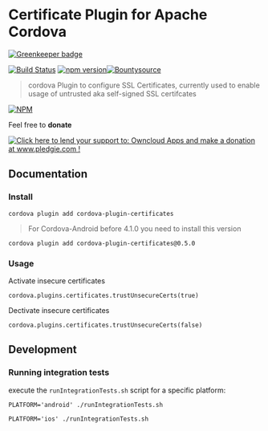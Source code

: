# Certificate Plugin for Apache Cordova

[![Greenkeeper badge](https://badges.greenkeeper.io/hypery2k/cordova-certificate-plugin.svg)](https://greenkeeper.io/)

[![Build Status](https://travis-ci.org/hypery2k/cordova-certificate-plugin.svg?branch=master)](https://travis-ci.org/hypery2k/cordova-certificate-plugin) [![npm version](https://badge.fury.io/js/cordova-plugin-certificates.svg)](http://badge.fury.io/js/cordova-plugin-certificates)[![Bountysource](https://www.bountysource.com/badge/tracker?tracker_id=2596540)](https://www.bountysource.com/trackers/2596540-hypery2k-cordova-certificate-plugin?utm_source=2596540&utm_medium=shield&utm_campaign=TRACKER_BADGE)

> cordova Plugin to configure SSL Certificates, currently used to enable usage of untrusted  aka self-signed SSL certifcates
 
[![NPM](https://nodei.co/npm/cordova-plugin-certificates.png)](https://nodei.co/npm/cordova-plugin-certificates/)

Feel free to **donate**

<a href='http://www.pledgie.com/campaigns/25442'><img alt='Click here to lend your support to: Owncloud Apps and make a donation at www.pledgie.com !' src='http://www.pledgie.com/campaigns/23447.png?skin_name=chrome' border='0' /></a>
<a target="_blank" href="https://www.paypal.com/cgi-bin/webscr?cmd=_s-xclick&hosted_button_id=AGPGLZYNV6Y5S">
<img alt="" border="0" src="https://www.paypalobjects.com/de_DE/DE/i/btn/btn_donateCC_LG.gif"/>
</img></a>


## Documentation

### Install

```
cordova plugin add cordova-plugin-certificates
```

> For Cordova-Android before 4.1.0 you need to install this version

```
cordova plugin add cordova-plugin-certificates@0.5.0
```

### Usage

Activate insecure certificates
```
cordova.plugins.certificates.trustUnsecureCerts(true)
```

Dectivate insecure certificates
```
cordova.plugins.certificates.trustUnsecureCerts(false)
```

## Development

### Running integration tests

execute the `runIntegrationTests.sh` script for a specific platform:

```
PLATFORM='android' ./runIntegrationTests.sh
```

```
PLATFORM='ios' ./runIntegrationTests.sh
```

